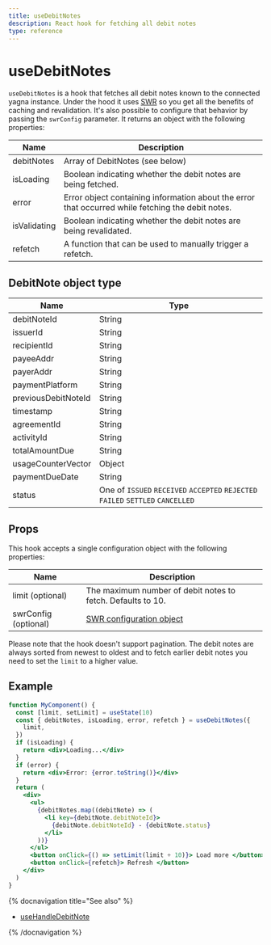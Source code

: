 ```yaml
---
title: useDebitNotes
description: React hook for fetching all debit notes
type: reference
---
```


# useDebitNotes

`useDebitNotes` is a hook that fetches all debit notes known to the connected yagna instance. Under the hood it uses [SWR](https://swr.vercel.app/) so you get all the benefits of caching and revalidation. It's also possible to configure that behavior by passing the `swrConfig` parameter. It returns an object with the following properties:

| Name         | Description                                                                                       |
| ------------ | ------------------------------------------------------------------------------------------------- |
| debitNotes   | Array of DebitNotes (see below)                                                                   |
| isLoading    | Boolean indicating whether the debit notes are being fetched.                                     |
| error        | Error object containing information about the error that occurred while fetching the debit notes. |
| isValidating | Boolean indicating whether the debit notes are being revalidated.                                 |
| refetch      | A function that can be used to manually trigger a refetch.                                        |

## DebitNote object type

| Name                | Type                                                                            |
| ------------------- | ------------------------------------------------------------------------------- |
| debitNoteId         | String                                                                          |
| issuerId            | String                                                                          |
| recipientId         | String                                                                          |
| payeeAddr           | String                                                                          |
| payerAddr           | String                                                                          |
| paymentPlatform     | String                                                                          |
| previousDebitNoteId | String                                                                          |
| timestamp           | String                                                                          |
| agreementId         | String                                                                          |
| activityId          | String                                                                          |
| totalAmountDue      | String                                                                          |
| usageCounterVector  | Object                                                                          |
| paymentDueDate      | String                                                                          |
| status              | One of `ISSUED` `RECEIVED` `ACCEPTED` `REJECTED` `FAILED` `SETTLED` `CANCELLED` |

## Props

This hook accepts a single configuration object with the following properties:

| Name                 | Description                                                         |
| -------------------- | ------------------------------------------------------------------- |
| limit (optional)     | The maximum number of debit notes to fetch. Defaults to 10.         |
| swrConfig (optional) | [SWR configuration object](https://swr.vercel.app/docs/api#options) |

Please note that the hook doesn't support pagination. The debit notes are always sorted from newest to oldest and to fetch earlier debit notes you need to set the `limit` to a higher value.

## Example

```jsx
function MyComponent() {
  const [limit, setLimit] = useState(10)
  const { debitNotes, isLoading, error, refetch } = useDebitNotes({
    limit,
  })
  if (isLoading) {
    return <div>Loading...</div>
  }
  if (error) {
    return <div>Error: {error.toString()}</div>
  }
  return (
    <div>
      <ul>
        {debitNotes.map((debitNote) => (
          <li key={debitNote.debitNoteId}>
            {debitNote.debitNoteId} - {debitNote.status}
          </li>
        ))}
      </ul>
      <button onClick={() => setLimit(limit + 10)}> Load more </button>
      <button onClick={refetch}> Refresh </button>
    </div>
  )
}
```

{% docnavigation title="See also" %}

- [useHandleDebitNote](/docs/creators/javascript/react/use-handle-debit-note)

{% /docnavigation %}
